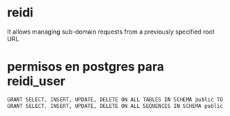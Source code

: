 # reidi
It allows managing sub-domain requests from a previously specified root URL



# permisos en postgres para reidi_user
```bash
GRANT SELECT, INSERT, UPDATE, DELETE ON ALL TABLES IN SCHEMA public TO reidi_user;
GRANT SELECT, INSERT, UPDATE, DELETE ON ALL SEQUENCES IN SCHEMA public TO reidi_user;
```